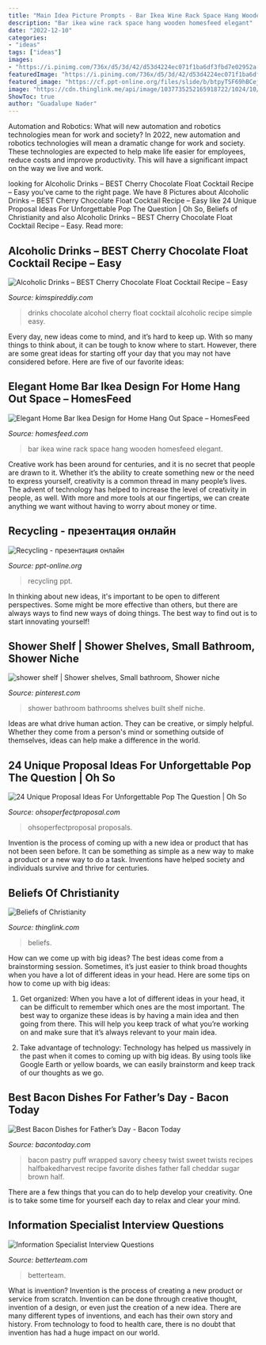 ```yaml
---
title: "Main Idea Picture Prompts - Bar Ikea Wine Rack Space Hang Wooden Homesfeed Elegant"
description: "Bar ikea wine rack space hang wooden homesfeed elegant"
date: "2022-12-10"
categories:
- "ideas"
tags: ["ideas"]
images:
- "https://i.pinimg.com/736x/d5/3d/42/d53d4224ec071f1ba6df3fbd7e02952a--built-ins-small-bathrooms.jpg"
featuredImage: "https://i.pinimg.com/736x/d5/3d/42/d53d4224ec071f1ba6df3fbd7e02952a--built-ins-small-bathrooms.jpg"
featured_image: "https://cf.ppt-online.org/files/slide/b/btpyTSF69hBCejJdlAsumDnOi8NIxaEzUcYvQg/slide-3.jpg"
image: "https://cdn.thinglink.me/api/image/1037735252165918722/1024/10/scaletowidth/0/0/1/1/false/true?wait=true"
ShowToc: true
author: "Guadalupe Nader"
---
```



Automation and Robotics: What will new automation and robotics technologies mean for work and society?
In 2022, new automation and robotics technologies will mean a dramatic change for work and society. These technologies are expected to help make life easier for employees, reduce costs and improve productivity. This will have a significant impact on the way we live and work.

	

		
looking for Alcoholic Drinks – BEST Cherry Chocolate Float Cocktail Recipe – Easy you've came to the right page. We have 8 Pictures about Alcoholic Drinks – BEST Cherry Chocolate Float Cocktail Recipe – Easy like 24 Unique Proposal Ideas For Unforgettable Pop The Question | Oh So, Beliefs of Christianity and also Alcoholic Drinks – BEST Cherry Chocolate Float Cocktail Recipe – Easy. Read more:
		
    
## Alcoholic Drinks – BEST Cherry Chocolate Float Cocktail Recipe – Easy

<img loading=lazy src="https://kimspireddiy.com/wp-content/uploads/2021/01/alcohol-drinks-cherry-chocolate-float-cocktail-1-1.jpg" onerror="this.onerror=null;this.src='https://tse4.mm.bing.net/th?id=OIP.Lh9wzzdV8AGFhUxNgsLDFgHaLH&amp;pid=15.1';" alt="Alcoholic Drinks – BEST Cherry Chocolate Float Cocktail Recipe – Easy">

_Source: kimspireddiy.com_

>drinks chocolate alcohol cherry float cocktail alcoholic recipe simple easy. 

	

Every day, new ideas come to mind, and it’s hard to keep up. With so many things to think about, it can be tough to know where to start. However, there are some great ideas for starting off your day that you may not have considered before. Here are five of our favorite ideas: 

    
## Elegant Home Bar Ikea Design For Home Hang Out Space – HomesFeed

<img loading=lazy src="https://homesfeed.com/wp-content/uploads/2015/12/adorable-black-wooden-home-bar-ikea-design-with-wine-rack-and-potter-plant-on-wall-racks.jpg" onerror="this.onerror=null;this.src='https://tse3.mm.bing.net/th?id=OIP.Upq-HJn2P4JBMnIV_BJSoAHaJ3&amp;pid=15.1';" alt="Elegant Home Bar Ikea Design for Home Hang Out Space – HomesFeed">

_Source: homesfeed.com_

>bar ikea wine rack space hang wooden homesfeed elegant. 

	

Creative work has been around for centuries, and it is no secret that people are drawn to it. Whether it’s the ability to create something new or the need to express yourself, creativity is a common thread in many people’s lives. The advent of technology has helped to increase the level of creativity in people, as well. With more and more tools at our fingertips, we can create anything we want without having to worry about money or time.

    
## Recycling - презентация онлайн

<img loading=lazy src="https://cf.ppt-online.org/files/slide/b/btpyTSF69hBCejJdlAsumDnOi8NIxaEzUcYvQg/slide-3.jpg" onerror="this.onerror=null;this.src='https://tse3.mm.bing.net/th?id=OIP.1ABwTfzxKWSF9TrnynxhUQHaFj&amp;pid=15.1';" alt="Recycling - презентация онлайн">

_Source: ppt-online.org_

>recycling ppt. 

	

In thinking about new ideas, it's important to be open to different perspectives. Some might be more effective than others, but there are always ways to find new ways of doing things. The best way to find out is to start innovating yourself!

    
## Shower Shelf | Shower Shelves, Small Bathroom, Shower Niche

<img loading=lazy src="https://i.pinimg.com/736x/d5/3d/42/d53d4224ec071f1ba6df3fbd7e02952a--built-ins-small-bathrooms.jpg" onerror="this.onerror=null;this.src='https://tse3.mm.bing.net/th?id=OIP.rng7X9DJ17H4HqQKzcrrlwHaKm&amp;pid=15.1';" alt="shower shelf | Shower shelves, Small bathroom, Shower niche">

_Source: pinterest.com_

>shower bathroom bathrooms shelves built shelf niche. 

	

Ideas are what drive human action. They can be creative, or simply helpful. Whether they come from a person's mind or something outside of themselves, ideas can help make a difference in the world.

    
## 24 Unique Proposal Ideas For Unforgettable Pop The Question | Oh So

<img loading=lazy src="https://ohsoperfectproposal.com/wp-content/uploads/2017/12/unique-proposal-ideas-amazing-proposal-near-helicopter-camilleclausenphotography.jpg" onerror="this.onerror=null;this.src='https://tse2.mm.bing.net/th?id=OIP.NS1_C-TrUDRGiLz6JYFVMwHaLG&amp;pid=15.1';" alt="24 Unique Proposal Ideas For Unforgettable Pop The Question | Oh So">

_Source: ohsoperfectproposal.com_

>ohsoperfectproposal proposals. 

	

Invention is the process of coming up with a new idea or product that has not been seen before. It can be something as simple as a new way to make a product or a new way to do a task. Inventions have helped society and individuals survive and thrive for centuries.

    
## Beliefs Of Christianity

<img loading=lazy src="https://cdn.thinglink.me/api/image/1037735252165918722/1024/10/scaletowidth/0/0/1/1/false/true?wait=true" onerror="this.onerror=null;this.src='https://tse3.mm.bing.net/th?id=OIP.Q-BQqutBKZOW0Hl77QcAWQHaHX&amp;pid=15.1';" alt="Beliefs of Christianity">

_Source: thinglink.com_

>beliefs. 

	

How can we come up with big ideas?
The best ideas come from a brainstorming session. Sometimes, it’s just easier to think broad thoughts when you have a lot of different ideas in your head. Here are some tips on how to come up with big ideas:
1. Get organized: When you have a lot of different ideas in your head, it can be difficult to remember which ones are the most important. The best way to organize these ideas is by having a main idea and then going from there. This will help you keep track of what you’re working on and make sure that it’s always relevant to your main idea.

2. Take advantage of technology: Technology has helped us massively in the past when it comes to coming up with big ideas. By using tools like Google Earth or yellow boards, we can easily brainstorm and keep track of our thoughts as we go.

    
## Best Bacon Dishes For Father’s Day - Bacon Today

<img loading=lazy src="http://bacontoday.com/wp-content/uploads/2014/06/Sweet-and-Savory-Cheesy-Bacon-Wrapped-Puff-Pastry-Twist-151.jpg" onerror="this.onerror=null;this.src='https://tse1.mm.bing.net/th?id=OIP.MNWY-gV6gbKbOc_1cQZ7AgHaLH&amp;pid=15.1';" alt="Best Bacon Dishes for Father’s Day - Bacon Today">

_Source: bacontoday.com_

>bacon pastry puff wrapped savory cheesy twist sweet twists recipes halfbakedharvest recipe favorite dishes father fall cheddar sugar brown half. 

	

There are a few things that you can do to help develop your creativity. One is to take some time for yourself each day to relax and clear your mind.

    
## Information Specialist Interview Questions

<img loading=lazy src="https://www.betterteam.com/images/betterteam-information-specialist-interview-questions-3600x2400-20210224.jpg?crop=40:21,smart&amp;width=1200&amp;dpr=2" onerror="this.onerror=null;this.src='https://tse4.mm.bing.net/th?id=OIP.wY09kaQFYAZoGFKeNMdv6AHaD4&amp;pid=15.1';" alt="Information Specialist Interview Questions">

_Source: betterteam.com_

>betterteam. 

	

What is invention?
Invention is the process of creating a new product or service from scratch. Invention can be done through creative thought, invention of a design, or even just the creation of a new idea. There are many different types of inventions, and each has their own story and history. From technology to food to health care, there is no doubt that invention has had a huge impact on our world.

